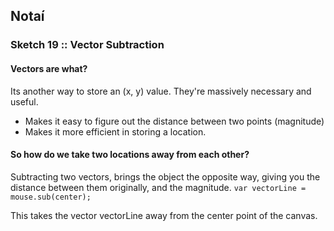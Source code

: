 ## Notaí

### Sketch 19 :: Vector Subtraction
#### Vectors are what?
Its another way to store an (x, y) value. They're massively necessary and useful.
- Makes it easy to figure out the distance between two points (magnitude)
- Makes it more efficient in storing a location.


#### So how do we take two locations away from each other?

Subtracting two vectors, brings the object the opposite way, giving you the distance between them originally, and the magnitude.
``` var vectorLine = mouse.sub(center); ```

This takes the vector vectorLine away from the center point of the canvas.
